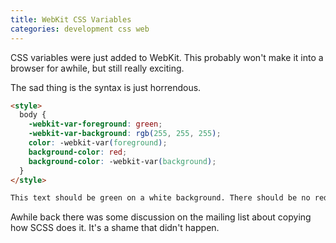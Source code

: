 ```yaml
---
title: WebKit CSS Variables
categories: development css web
---
```


CSS variables were just added to WebKit. This probably won't make it into a browser for awhile, but still really exciting.

The sad thing is the syntax is just horrendous.

``` html
<style>
  body {
    -webkit-var-foreground: green;
    -webkit-var-background: rgb(255, 255, 255);
    color: -webkit-var(foreground);
    background-color: red;
    background-color: -webkit-var(background);
  }
</style>

This text should be green on a white background. There should be no red visible.
```

Awhile back there was some discussion on the mailing list about copying how SCSS does it. It's a shame that didn't happen.
